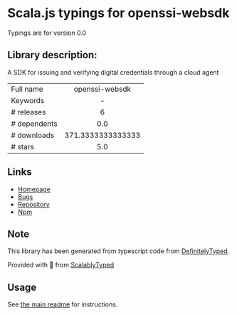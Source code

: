 
# Scala.js typings for openssi-websdk

Typings are for version 0.0

## Library description:
A SDK for issuing and verifying digital credentials through a cloud agent

|                    |                 |
| ------------------ | :-------------: |
| Full name          | openssi-websdk |
| Keywords           | - |
| # releases         | 6 |
| # dependents       | 0.0 |
| # downloads        | 371.3333333333333 |
| # stars            | 5.0 |

## Links
- [Homepage](https://github.com/IBM-Blockchain-Identity/openssi-websdk#readme)
- [Bugs](https://github.com/IBM-Blockchain-Identity/openssi-websdk/issues)
- [Repository](https://github.com/IBM-Blockchain-Identity/openssi-websdk)
- [Npm](https://www.npmjs.com/package/openssi-websdk)
    


## Note
This library has been generated from typescript code from [DefinitelyTyped](https://definitelytyped.org).

Provided with :purple_heart: from [ScalablyTyped](https://github.com/oyvindberg/ScalablyTyped)

## Usage
See [the main readme](../../readme.md) for instructions.


